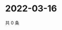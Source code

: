 # 2022-03-16

共 0 条

<!-- BEGIN WEIBO -->
<!-- 最后更新时间 Wed Mar 16 2022 01:14:07 GMT+0800 (China Standard Time) -->

<!-- END WEIBO -->
